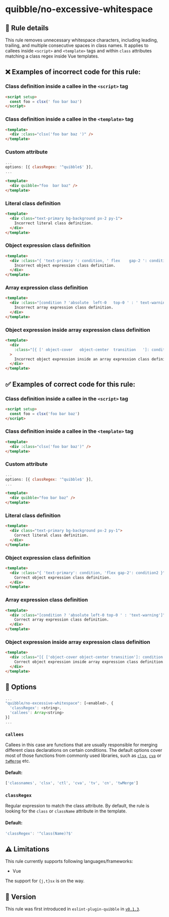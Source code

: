# quibble/no-excessive-whitespace

## :book: Rule details

This rule removes unnecessary whitespace characters, including leading, trailing, and multiple consecutive spaces in class names. It applies to callees inside `<script>` and `<template>` tags and within `class` attributes matching a class regex inside Vue templates.

## :x: Examples of **incorrect** code for this rule:

### Class definition inside a callee in the `<script>` tag

```html
<script setup>
  const foo = clsx(' foo bar baz')
</script>

```

### Class definition inside a callee in the `<template>` tag

```html
<template>
  <div :class="clsx('foo bar baz ')" />
</template>

```

### Custom attribute

```js
...
options: [{ classRegex: '^quibble$' }],
...
```

```html
<template>
  <div quibble="foo  bar baz" />
</template>

```

### Literal class definition

```html
<template>
  <div class="text-primary bg-background px-2 py-1">
    Incorrect literal class definition.
  </div>
</template>

```

### Object expression class definition

```html
<template>
  <div :class="{ 'text-primary ': condition, ' flex    gap-2 ': condition2 }">
    Incorrect object expression class definition.
  </div>
</template>

```

### Array expression class definition

```html
<template>
  <div :class="[condition ? 'absolute  left-0   top-0 ' : ' text-warning ']" />
    Incorrect array expression class definition.
  </div>
</template>

```

### Object expression inside array expression class definition

```html
<template>
  <div
    :class="[{ [' object-cover   object-center  transition   ']: condition }]"
  >
    Incorrect object expression inside an array expression class definition.
  </div>
</template>

```

## :white_check_mark: Examples of **correct** code for this rule:

### Class definition inside a callee in the `<script>` tag

```html
<script setup>
  const foo = clsx('foo bar baz')
</script>

```

### Class definition inside a callee in the `<template>` tag

```html
<template>
  <div :class="clsx('foo bar baz')" />
</template>

```

### Custom attribute

```js
...
options: [{ classRegex: '^quibble$' }],
...
```

```html
<template>
  <div quibble="foo bar baz" />
</template>

```

### Literal class definition

```html
<template>
  <div class="text-primary bg-background px-2 py-1">
    Correct literal class definition.
  </div>
</template>

```

### Object expression class definition

```html
<template>
  <div :class="{ 'text-primary': condition, 'flex gap-2': condition2 }">
    Correct object expression class definition.
  </div>
</template>

```

### Array expression class definition

```html
<template>
  <div :class="[condition ? 'absolute left-0 top-0 ' : 'text-warning']" />
    Correct array expression class definition.
  </div>
</template>

```

### Object expression inside array expression class definition

```html
<template>
  <div :class="[{ ['object-cover object-center transition']: condition }]">
    Correct object expression inside array expression class definition.
  </div>
</template>

```

## :wrench: Options

```js
...
"quibble/no-excessive-whitespace": [<enabled>, {
  'classRegex': <string>,
  'callees': Array<string>
}]
...
```

### `callees`

Callees in this case are functions that are usually responsible for merging different class declarations on certain conditions. The default options cover most of those functions from commonly used libraries, such as [`clsx`](https://github.com/lukeed/clsx), [`cva`](https://github.com/joe-bell/cva) or [`twMerge`](https://github.com/dcastil/tailwind-merge) etc.

#### Default:

```js
['classnames', 'clsx', 'ctl', 'cva', 'tv', 'cn', 'twMerge']
```

### `classRegex`

Regular expression to match the class attribute. By default, the rule is looking for the `class` or `className` attribute in the template.

#### Default:

```js
'classRegex': '^class(Name)?$'
```

## :warning: Limitations

This rule currently supports following languages/frameworks:

- Vue

The support for `{j,t}sx` is on the way.

## :rocket: Version

This rule was first introduced in `eslint-plugin-quibble` in [`v0.1.3`](https://github.com/kamilpula/eslint-plugin-quibble/releases/tag/v0.1.3).

